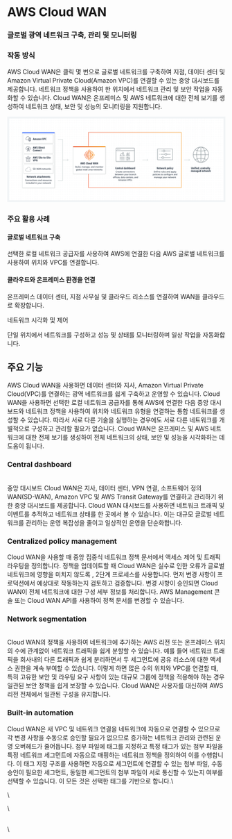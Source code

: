 # AWS Cloud WAN

### 글로벌 광역 네트워크 구축, 관리 및 모니터링 <a href="#build.2c_manage.2c_and_monitor_global_wide_area_networks" id="build.2c_manage.2c_and_monitor_global_wide_area_networks"></a>

### 작동 방식 <a href="#how_it_works" id="how_it_works"></a>

AWS Cloud WAN은 클릭 몇 번으로 글로벌 네트워크를 구축하여 지점, 데이터 센터 및 Amazon Virtual Private Cloud(Amazon VPC)를 연결할 수 있는 중앙 대시보드를 제공합니다. 네트워크 정책을 사용하여 한 위치에서 네트워크 관리 및 보안 작업을 자동화할 수 있습니다. Cloud WAN은 온프레미스 및 AWS 네트워크에 대한 전체 보기를 생성하여 네트워크 상태, 보안 및 성능의 모니터링을 지원합니다.

![](.gitbook/assets/image.png)

### 주요 활용 사례 <a href="#build_a_global_network" id="build_a_global_network"></a>

#### 글로벌 네트워크 구축 <a href="#build_a_global_network" id="build_a_global_network"></a>

선택한 로컬 네트워크 공급자를 사용하여 AWS에 연결한 다음 AWS 글로벌 네트워크를 사용하여 위치와 VPC를 연결합니다.

#### 클라우드와 온프레미스 환경을 연결 <a href="#connect_cloud_and_on-premises_environments" id="connect_cloud_and_on-premises_environments"></a>

온프레미스 데이터 센터, 지점 사무실 및 클라우드 리소스를 연결하여 WAN을 클라우드로 확장합니다.



네트워크 시각화 및 제어

단일 위치에서 네트워크를 구성하고 성능 및 상태를 모니터링하며 일상 작업을 자동화합니다.



## 주요 기능

AWS Cloud WAN을 사용하면 데이터 센터와 지사, Amazon Virtual Private Cloud(VPC)를 연결하는 광역 네트워크를 쉽게 구축하고 운영할 수 있습니다. Cloud WAN을 사용하면 선택한 로컬 네트워크 공급자를 통해 AWS에 연결한 다음 중앙 대시보드와 네트워크 정책을 사용하여 위치와 네트워크 유형을 연결하는 통합 네트워크를 생성할 수 있습니다. 따라서 서로 다른 기술을 실행하는 경우에도 서로 다른 네트워크를 개별적으로 구성하고 관리할 필요가 없습니다. Cloud WAN은 온프레미스 및 AWS 네트워크에 대한 전체 보기를 생성하여 전체 네트워크의 상태, 보안 및 성능을 시각화하는 데 도움이 됩니다.

### Central dashboard <a href="#central_dashboard" id="central_dashboard"></a>

\
중앙 대시보드 Cloud WAN은 지사, 데이터 센터, VPN 연결, 소프트웨어 정의 WAN(SD-WAN), Amazon VPC 및 AWS Transit Gateway를 연결하고 관리하기 위한 중앙 대시보드를 제공합니다. Cloud WAN 대시보드를 사용하면 네트워크 트래픽 및 이벤트를 추적하고 네트워크 상태를 한 곳에서 볼 수 있습니다. 이는 대규모 글로벌 네트워크를 관리하는 운영 복잡성을 줄이고 일상적인 운영을 단순화합니다.

### Centralized policy management <a href="#_centralized_policy_management" id="_centralized_policy_management"></a>

Cloud WAN을 사용할 때 중앙 집중식 네트워크 정책 문서에서 액세스 제어 및 트래픽 라우팅을 정의합니다. 정책을 업데이트할 때 Cloud WAN은 실수로 인한 오류가 글로벌 네트워크에 영향을 미치지 않도록 , 2단계 프로세스를 사용합니다. 먼저 변경 사항이 프로덕션에서 예상대로 작동하는지 검토하고 검증합니다. 변경 사항이 승인되면 Cloud WAN이 전체 네트워크에 대한 구성 세부 정보를 처리합니다. AWS Management 콘솔 또는 Cloud WAN API를 사용하여 정책 문서를 변경할 수 있습니다.

### Network segmentation <a href="#network_segmentation" id="network_segmentation"></a>

\
Cloud WAN의 정책을 사용하여 네트워크에 추가하는 AWS 리전 또는 온프레미스 위치의 수에 관계없이 네트워크 트래픽을 쉽게 분할할 수 있습니다. 예를 들어 네트워크 트래픽을 회사내의  다른 트래픽과 쉽게 분리하면서 두 세그먼트에 공유 리소스에 대한 액세스 권한을 계속 부여할 수 있습니다. 이렇게 하면 많은 수의 위치와 VPC를 연결할 때, 특히 고유한 보안 및 라우팅 요구 사항이 있는 대규모 그룹에 정책을 적용해야 하는 경우 일관된 보안 정책을 쉽게 보장할 수 있습니다. Cloud WAN은 사용자를 대신하여 AWS 리전 전체에서 일관된 구성을 유지합니다.

### Built-in automation <a href="#built-in_automation" id="built-in_automation"></a>

Cloud WAN은 새 VPC 및 네트워크 연결을 네트워크에 자동으로 연결할 수 있으므로 각 변경 사항을 수동으로 승인할 필요가 없으므로 증가하는 네트워크 관리와 관련된 운영 오버헤드가 줄어듭니다. 첨부 파일에 태그를 지정하고 특정 태그가 있는 첨부 파일을 특정 네트워크 세그먼트에 자동으로 매핑하는 네트워크 정책을 정의하여 이를 수행합니다. 이 태그 지정 구조를 사용하면 자동으로 세그먼트에 연결할 수 있는 첨부 파일, 수동 승인이 필요한 세그먼트, 동일한 세그먼트의 첨부 파일이 서로 통신할 수 있는지 여부를 선택할 수 있습니다. 이 모든 것은 선택한 태그를 기반으로 합니다.\


\


\


\
\



